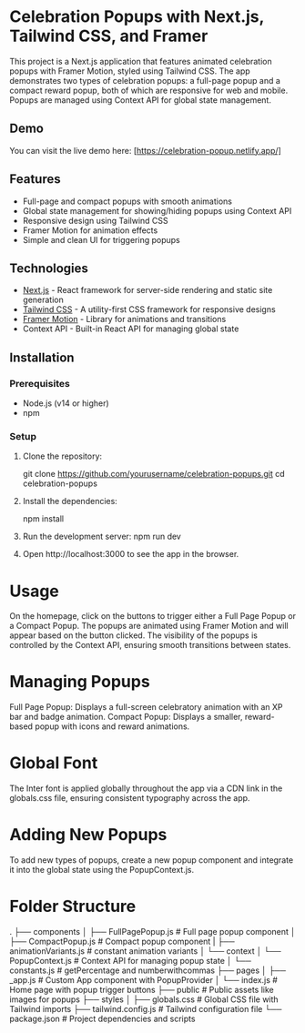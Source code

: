 # Celebration Popups with Next.js, Tailwind CSS, and Framer

This project is a Next.js application that features animated celebration popups with Framer Motion, styled using Tailwind CSS. The app demonstrates two types of celebration popups: a full-page popup and a compact reward popup, both of which are responsive for web and mobile. Popups are managed using Context API for global state management.

## Demo

You can visit the live demo here: [https://celebration-popup.netlify.app/]

## Features

- Full-page and compact popups with smooth animations
- Global state management for showing/hiding popups using Context API
- Responsive design using Tailwind CSS
- Framer Motion for animation effects
- Simple and clean UI for triggering popups

## Technologies

- [Next.js](https://nextjs.org/) - React framework for server-side rendering and static site generation
- [Tailwind CSS](https://tailwindcss.com/) - A utility-first CSS framework for responsive designs
- [Framer Motion](https://www.framer.com/motion/) - Library for animations and transitions
- Context API - Built-in React API for managing global state

## Installation

### Prerequisites

- Node.js (v14 or higher)
- npm 

### Setup

1. Clone the repository:

   git clone https://github.com/yourusername/celebration-popups.git
   cd celebration-popups

2. Install the dependencies:

    npm install

3. Run the development server:
    npm run dev

4. Open http://localhost:3000 to see the app in the browser.

# Usage
On the homepage, click on the buttons to trigger either a Full Page Popup or a Compact Popup.
The popups are animated using Framer Motion and will appear based on the button clicked.
The visibility of the popups is controlled by the Context API, ensuring smooth transitions between states.

# Managing Popups
Full Page Popup: Displays a full-screen celebratory animation with an XP bar and badge animation.
Compact Popup: Displays a smaller, reward-based popup with icons and reward animations.

# Global Font
The Inter font is applied globally throughout the app via a CDN link in the globals.css file, ensuring consistent typography across the app.

# Adding New Popups
To add new types of popups, create a new popup component and integrate it into the global state using the PopupContext.js.

# Folder Structure
.
├── components
│   ├── FullPagePopup.js          # Full page popup component
│   ├── CompactPopup.js           # Compact popup component
|   ├── animationVariants.js      # constant animation variants
│   └── context
│       └── PopupContext.js  # Context API for managing popup state
│   └── constants.js              # getPercentage and numberwithcommas
├── pages
│   ├── _app.js              # Custom App component with PopupProvider
│   └── index.js             # Home page with popup trigger buttons
├── public                   # Public assets like images for popups
├── styles
│   ├── globals.css          # Global CSS file with Tailwind imports
├── tailwind.config.js        # Tailwind configuration file
└── package.json             # Project dependencies and scripts

